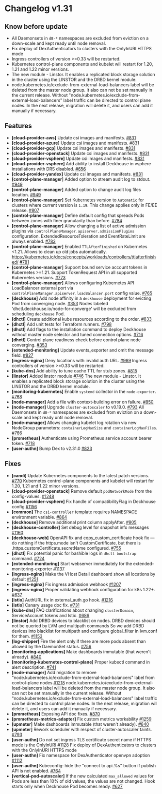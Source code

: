 # Changelog v1.31

## Know before update


 - All Daemonsets in `d8-*` namespaces are excluded from eviction on a down-scale and kept ready until node removal.
 - Fix deploy of DexAuthenticators to clusters with the OnlyInURI HTTPS mode
 - Ingress controllers of version >=0.33 will be restarted.
 - Kubernetes control-plane components and kubelet will restart for 1.20, 1.21 and 1.22 minor versions.
 - The new module - Linstor. It enables a replicated block storage solution in the cluster using the LINSTOR and the DRBD kernel module.
 - node.kubernetes.io/exclude-from-external-load-balancers label will be deleted from the master node group. It also can not be set manually in the current release.
    Without "node.kubernetes.io/exclude-from-external-load-balancers" label traffic can be directed to control plane nodes.
    In the next release, migration will delete it, and users can add it manually if necessary.

## Features


 - **[cloud-provider-aws]** Update csi images and manifests. [#831](https://github.com/deckhouse/deckhouse/pull/831)
 - **[cloud-provider-azure]** Update csi images and manifests. [#831](https://github.com/deckhouse/deckhouse/pull/831)
 - **[cloud-provider-gcp]** Update csi images and manifests. [#831](https://github.com/deckhouse/deckhouse/pull/831)
 - **[cloud-provider-openstack]** Update csi images and manifests. [#831](https://github.com/deckhouse/deckhouse/pull/831)
 - **[cloud-provider-vsphere]** Update csi images and manifests. [#831](https://github.com/deckhouse/deckhouse/pull/831)
 - **[cloud-provider-vsphere]** Add ability to install Deckhouse in vsphere installations with DRS disabled. [#656](https://github.com/deckhouse/deckhouse/pull/656)
 - **[cloud-provider-yandex]** Update csi images and manifests. [#831](https://github.com/deckhouse/deckhouse/pull/831)
 - **[control-plane-manager]** Added option to stream audit log to stdout. [#949](https://github.com/deckhouse/deckhouse/pull/949)
 - **[control-plane-manager]** Added option to change audit log files location. [#949](https://github.com/deckhouse/deckhouse/pull/949)
 - **[control-plane-manager]** Set Kubernetes version to `Automatic` for clusters where current version is `1.19`. This change applies only in FE/EE release. [#807](https://github.com/deckhouse/deckhouse/pull/807)
 - **[control-plane-manager]** Define default config that spreads Pods between zones with finer granularity than before. [#784](https://github.com/deckhouse/deckhouse/pull/784)
 - **[control-plane-manager]** Allow changing a list of active admission plugins via `controlPlaneManager.apiserver.admissionPlugins` configuration.
    ExtendedResourceToleration and EventRateLimit are always enabled. [#783](https://github.com/deckhouse/deckhouse/pull/783)
 - **[control-plane-manager]** Enabled `TTLAfterFinished` on Kubernetes <1.21.
    Allows to clean up old jobs automatically. 
    https://kubernetes.io/docs/concepts/workloads/controllers/ttlafterfinished/ [#781](https://github.com/deckhouse/deckhouse/pull/781)
 - **[control-plane-manager]** Support bound service account tokens in Kubernetes >=1.21. Support TokenRequest API in all supported Kubernetes versions. [#773](https://github.com/deckhouse/deckhouse/pull/773)
 - **[control-plane-manager]** Allows configuring Kubernetes API LoadBalancer external port via `controlPlaneManager.apiserver.loadBalancer.port` config value. [#765](https://github.com/deckhouse/deckhouse/pull/765)
 - **[deckhouse]** Add node affinity in a `deckhouse` deployment for evicting Pod from converging node. [#353](https://github.com/deckhouse/deckhouse/pull/353)
    Nodes labeled 'dhctl.deckhouse.io/node-for-converge' will be excluded from scheduling `deckhouse` Pod.
 - **[dhctl]** Create additional kube resources according to the order. [#833](https://github.com/deckhouse/deckhouse/pull/833)
 - **[dhctl]** Add unit tests for Terraform runners. [#798](https://github.com/deckhouse/deckhouse/pull/798)
 - **[dhctl]** Add flags to the installation command to deploy Deckhouse without master node selector and tuned connection options. [#716](https://github.com/deckhouse/deckhouse/pull/716)
 - **[dhctl]** Control plane readiness check before control plane node converging. [#353](https://github.com/deckhouse/deckhouse/pull/353)
 - **[extended-monitoring]** Update events_exporter and omit the message field. [#827](https://github.com/deckhouse/deckhouse/pull/827)
 - **[ingress-nginx]** Deny locations with invalid auth URL. [#989](https://github.com/deckhouse/deckhouse/pull/989)
    Ingress controllers of version >=0.33 will be restarted.
 - **[kube-dns]** Add ability to tune cache TTL for stub zones. [#815](https://github.com/deckhouse/deckhouse/pull/815)
 - **[linstor]** Added linstor module [#746](https://github.com/deckhouse/deckhouse/pull/746)
    The new module - Linstor. It enables a replicated block storage solution in the cluster using the LINSTOR and the DRBD kernel module.
 - **[monitoring-kubernetes]** Enable `systemd` collector in the `node-exporter`. [#768](https://github.com/deckhouse/deckhouse/pull/768)
 - **[node-manager]** Add a file with context-building error on failure. [#850](https://github.com/deckhouse/deckhouse/pull/850)
 - **[node-manager]** Upgrade `cluster-autoscaler` to v0.19.0. [#793](https://github.com/deckhouse/deckhouse/pull/793)
    All Daemonsets in `d8-*` namespaces are excluded from eviction on a down-scale and kept ready until node removal.
 - **[node-manager]** Allows changing kubelet log rotation via new NodeGroup parameters: `containerLogMaxSize` and `containerLogMaxFiles`. [#766](https://github.com/deckhouse/deckhouse/pull/766)
 - **[prometheus]** Authenticate using Prometheus service account bearer token. [#718](https://github.com/deckhouse/deckhouse/pull/718)
 - **[user-authn]** Bump Dex to v2.31.0 [#823](https://github.com/deckhouse/deckhouse/pull/823)

## Fixes


 - **[candi]** Update Kubernetes components to the latest patch versions. [#770](https://github.com/deckhouse/deckhouse/pull/770)
    Kubernetes control-plane components and kubelet will restart for 1.20, 1.21 and 1.22 minor versions.
 - **[cloud-provider-openstack]** Remove default `podNetworkMode` from the config-values. [#1248](https://github.com/deckhouse/deckhouse/pull/1248)
 - **[cloud-provider-vsphere]** Fix handle of compatibilityFlag in Deckhouse config [#1156](https://github.com/deckhouse/deckhouse/pull/1156)
 - **[common]** The `csi-controller` template requires NAMESPACE environment variable. [#864](https://github.com/deckhouse/deckhouse/pull/864)
 - **[deckhouse]** Remove additional print column applyAfter. [#805](https://github.com/deckhouse/deckhouse/pull/805)
 - **[deckhouse-controller]** Set debug level for snapshot info messages [#1160](https://github.com/deckhouse/deckhouse/pull/1160)
 - **[deckhouse-web]** OpenAPI fix and copy_custom_certificate hook fix — do nothing if the https.mode isn't CustomCertificate, but there is <module>.https.customCertificate.secretName configured. [#755](https://github.com/deckhouse/deckhouse/pull/755)
 - **[dhctl]** Fix potential panic for bashible logs in `dhctl bootstrap` command. [#724](https://github.com/deckhouse/deckhouse/pull/724)
 - **[extended-monitoring]** Start webserver immediately for the extended-monitoring-exporter [#1137](https://github.com/deckhouse/deckhouse/pull/1137)
 - **[ingress-nginx]** Make the VHost Detail dashboard show all locations by default [#1251](https://github.com/deckhouse/deckhouse/pull/1251)
 - **[ingress-nginx]** Fix ingress admission webhook [#1207](https://github.com/deckhouse/deckhouse/pull/1207)
 - **[ingress-nginx]** Proper validating webhook configuration for k8s 1.22+. [#637](https://github.com/deckhouse/deckhouse/pull/637)
 - **[istio]** AuthURL fix in external_auth.go hook. [#1216](https://github.com/deckhouse/deckhouse/pull/1216)
 - **[istio]** Canary usage doc fix. [#731](https://github.com/deckhouse/deckhouse/pull/731)
 - **[kube-dns]** FAQ clarifications about changing `clusterDomain`, ServiceAccount tokens and Istio. [#686](https://github.com/deckhouse/deckhouse/pull/686)
 - **[linstor]** Add DRBD devices to blacklist on nodes. DRBD devices should not be queried by LVM and multipath commands So we add DRBD devices into blacklist for multipath and configure global_filter in lvm.conf for them. [#1153](https://github.com/deckhouse/deckhouse/pull/1153)
 - **[log-shipper]** Fire the alert only if there are more pods absent than allowed by the DaemonSet status. [#756](https://github.com/deckhouse/deckhouse/pull/756)
 - **[monitoring-applications]** Make dashboards immutable (that weren't already). [#840](https://github.com/deckhouse/deckhouse/pull/840)
 - **[monitoring-kubernetes-control-plane]** Proper kubectl command in alert description. [#741](https://github.com/deckhouse/deckhouse/pull/741)
 - **[node-manager]** Add migration to remove "node.kubernetes.io/exclude-from-external-load-balancers" label from control-plane nodes [#1218](https://github.com/deckhouse/deckhouse/pull/1218)
    node.kubernetes.io/exclude-from-external-load-balancers label will be deleted from the master node group. It also can not be set manually in the current release.
    Without "node.kubernetes.io/exclude-from-external-load-balancers" label traffic can be directed to control plane nodes.
    In the next release, migration will delete it, and users can add it manually if necessary.
 - **[prometheus]** Exposing API doc fixes. [#870](https://github.com/deckhouse/deckhouse/pull/870)
 - **[prometheus-metrics-adapter]** Fix custom metrics workability [#1259](https://github.com/deckhouse/deckhouse/pull/1259)
 - **[upmeter]** Make dashboards immutable (that weren't already). [#840](https://github.com/deckhouse/deckhouse/pull/840)
 - **[upmeter]** Rework scheduler with respect of cluster-autoscaler taints. [#793](https://github.com/deckhouse/deckhouse/pull/793)
 - **[user-authn]** Do not set ingress TLS certificate secret name if HTTPS mode is the OnlyInURI [#1128](https://github.com/deckhouse/deckhouse/pull/1128)
    Fix deploy of DexAuthenticators to clusters with the OnlyInURI HTTPS mode
 - **[user-authn]** Fix namespace for DexAuthenticator openvpn adoption [#1112](https://github.com/deckhouse/deckhouse/pull/1112)
 - **[user-authn]** Kubeconfig: hide the "connect to api.%s" button if publish API is not enabled. [#764](https://github.com/deckhouse/deckhouse/pull/764)
 - **[vertical-pod-autoscaler]** If the new calculated `max_allowed` values for Pods are less than 10% of old values, the values are not changed. Hook starts only when Deckhouse Pod becomes ready. [#627](https://github.com/deckhouse/deckhouse/pull/627)

